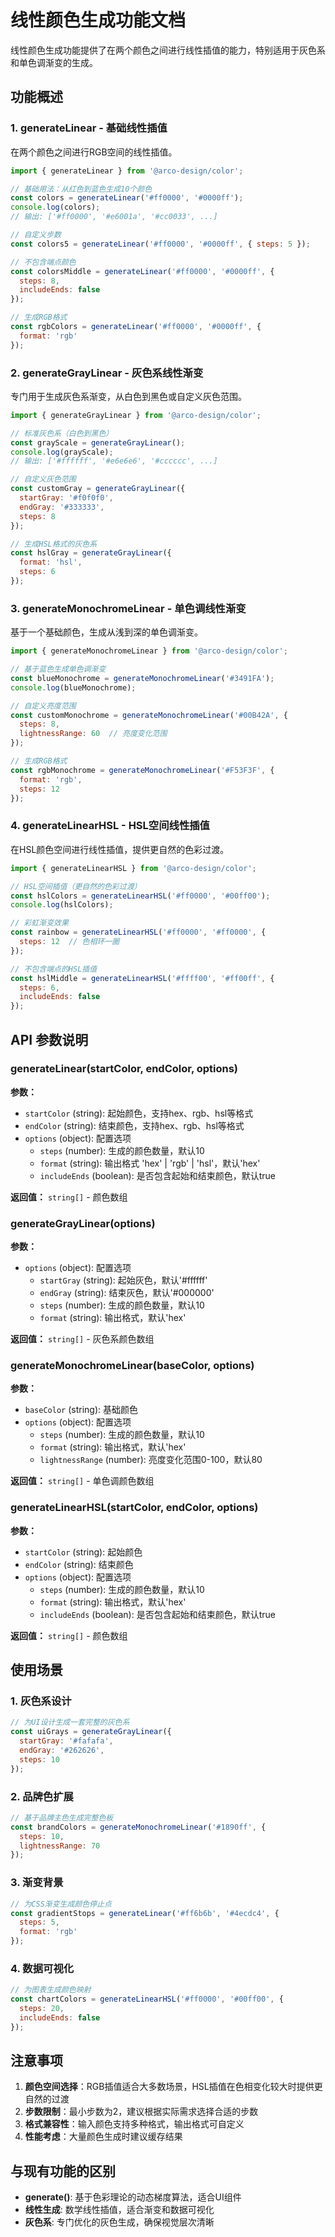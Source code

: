 # 线性颜色生成功能文档

线性颜色生成功能提供了在两个颜色之间进行线性插值的能力，特别适用于灰色系和单色调渐变的生成。

## 功能概述

### 1. generateLinear - 基础线性插值
在两个颜色之间进行RGB空间的线性插值。

```javascript
import { generateLinear } from '@arco-design/color';

// 基础用法：从红色到蓝色生成10个颜色
const colors = generateLinear('#ff0000', '#0000ff');
console.log(colors);
// 输出: ['#ff0000', '#e6001a', '#cc0033', ...]

// 自定义步数
const colors5 = generateLinear('#ff0000', '#0000ff', { steps: 5 });

// 不包含端点颜色
const colorsMiddle = generateLinear('#ff0000', '#0000ff', { 
  steps: 8, 
  includeEnds: false 
});

// 生成RGB格式
const rgbColors = generateLinear('#ff0000', '#0000ff', { 
  format: 'rgb' 
});
```

### 2. generateGrayLinear - 灰色系线性渐变
专门用于生成灰色系渐变，从白色到黑色或自定义灰色范围。

```javascript
import { generateGrayLinear } from '@arco-design/color';

// 标准灰色系（白色到黑色）
const grayScale = generateGrayLinear();
console.log(grayScale);
// 输出: ['#ffffff', '#e6e6e6', '#cccccc', ...]

// 自定义灰色范围
const customGray = generateGrayLinear({
  startGray: '#f0f0f0',
  endGray: '#333333',
  steps: 8
});

// 生成HSL格式的灰色系
const hslGray = generateGrayLinear({
  format: 'hsl',
  steps: 6
});
```

### 3. generateMonochromeLinear - 单色调线性渐变
基于一个基础颜色，生成从浅到深的单色调渐变。

```javascript
import { generateMonochromeLinear } from '@arco-design/color';

// 基于蓝色生成单色调渐变
const blueMonochrome = generateMonochromeLinear('#3491FA');
console.log(blueMonochrome);

// 自定义亮度范围
const customMonochrome = generateMonochromeLinear('#00B42A', {
  steps: 8,
  lightnessRange: 60  // 亮度变化范围
});

// 生成RGB格式
const rgbMonochrome = generateMonochromeLinear('#F53F3F', {
  format: 'rgb',
  steps: 12
});
```

### 4. generateLinearHSL - HSL空间线性插值
在HSL颜色空间进行线性插值，提供更自然的色彩过渡。

```javascript
import { generateLinearHSL } from '@arco-design/color';

// HSL空间插值（更自然的色彩过渡）
const hslColors = generateLinearHSL('#ff0000', '#00ff00');
console.log(hslColors);

// 彩虹渐变效果
const rainbow = generateLinearHSL('#ff0000', '#ff0000', {
  steps: 12  // 色相环一圈
});

// 不包含端点的HSL插值
const hslMiddle = generateLinearHSL('#ffff00', '#ff00ff', {
  steps: 6,
  includeEnds: false
});
```

## API 参数说明

### generateLinear(startColor, endColor, options)

**参数：**
- `startColor` (string): 起始颜色，支持hex、rgb、hsl等格式
- `endColor` (string): 结束颜色，支持hex、rgb、hsl等格式
- `options` (object): 配置选项
  - `steps` (number): 生成的颜色数量，默认10
  - `format` (string): 输出格式 'hex' | 'rgb' | 'hsl'，默认'hex'
  - `includeEnds` (boolean): 是否包含起始和结束颜色，默认true

**返回值：** `string[]` - 颜色数组

### generateGrayLinear(options)

**参数：**
- `options` (object): 配置选项
  - `startGray` (string): 起始灰色，默认'#ffffff'
  - `endGray` (string): 结束灰色，默认'#000000'
  - `steps` (number): 生成的颜色数量，默认10
  - `format` (string): 输出格式，默认'hex'

**返回值：** `string[]` - 灰色系颜色数组

### generateMonochromeLinear(baseColor, options)

**参数：**
- `baseColor` (string): 基础颜色
- `options` (object): 配置选项
  - `steps` (number): 生成的颜色数量，默认10
  - `format` (string): 输出格式，默认'hex'
  - `lightnessRange` (number): 亮度变化范围0-100，默认80

**返回值：** `string[]` - 单色调颜色数组

### generateLinearHSL(startColor, endColor, options)

**参数：**
- `startColor` (string): 起始颜色
- `endColor` (string): 结束颜色
- `options` (object): 配置选项
  - `steps` (number): 生成的颜色数量，默认10
  - `format` (string): 输出格式，默认'hex'
  - `includeEnds` (boolean): 是否包含起始和结束颜色，默认true

**返回值：** `string[]` - 颜色数组

## 使用场景

### 1. 灰色系设计
```javascript
// 为UI设计生成一套完整的灰色系
const uiGrays = generateGrayLinear({
  startGray: '#fafafa',
  endGray: '#262626',
  steps: 10
});
```

### 2. 品牌色扩展
```javascript
// 基于品牌主色生成完整色板
const brandColors = generateMonochromeLinear('#1890ff', {
  steps: 10,
  lightnessRange: 70
});
```

### 3. 渐变背景
```javascript
// 为CSS渐变生成颜色停止点
const gradientStops = generateLinear('#ff6b6b', '#4ecdc4', {
  steps: 5,
  format: 'rgb'
});
```

### 4. 数据可视化
```javascript
// 为图表生成颜色映射
const chartColors = generateLinearHSL('#ff0000', '#00ff00', {
  steps: 20,
  includeEnds: false
});
```

## 注意事项

1. **颜色空间选择**：RGB插值适合大多数场景，HSL插值在色相变化较大时提供更自然的过渡
2. **步数限制**：最小步数为2，建议根据实际需求选择合适的步数
3. **格式兼容性**：输入颜色支持多种格式，输出格式可自定义
4. **性能考虑**：大量颜色生成时建议缓存结果

## 与现有功能的区别

- **generate()**: 基于色彩理论的动态梯度算法，适合UI组件
- **线性生成**: 数学线性插值，适合渐变和数据可视化
- **灰色系**: 专门优化的灰色生成，确保视觉层次清晰